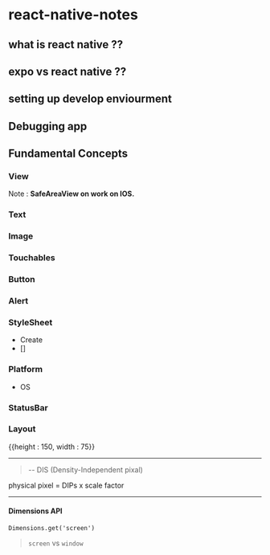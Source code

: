 # react-native-notes

## what is react native ??

## expo vs react native ??

## setting up develop enviourment

## Debugging app

## Fundamental Concepts
### View
  Note : **SafeAreaView on work on IOS.**
### Text 
### Image
### Touchables
### Button
### Alert 
### StyleSheet
  - Create
  - []
### Platform
  - OS
### StatusBar
### Layout
  {{height : 150, width : 75}}
  ___
  > -- DIS (Density-Independent pixal)
  >
  physical pixel = DIPs x scale factor
  ___
  #### Dimensions API
  `Dimensions.get('screen')` 
  > `screen` vs `window`
  
